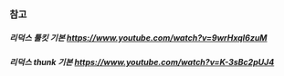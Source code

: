 ### 참고  
##### 리덕스 툴킷 기본 https://www.youtube.com/watch?v=9wrHxqI6zuM  
##### 리덕스 thunk 기본 https://www.youtube.com/watch?v=K-3sBc2pUJ4
